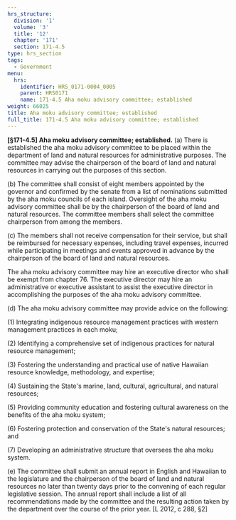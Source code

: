 ```yaml
---
hrs_structure:
  division: '1'
  volume: '3'
  title: '12'
  chapter: '171'
  section: 171-4.5
type: hrs_section
tags:
  - Government
menu:
  hrs:
    identifier: HRS_0171-0004_0005
    parent: HRS0171
    name: 171-4.5 Aha moku advisory committee; established
weight: 66025
title: Aha moku advisory committee; established
full_title: 171-4.5 Aha moku advisory committee; established
---
```

**[§171-4.5] Aha moku advisory committee; established.** (a) There is established the aha moku advisory committee to be placed within the department of land and natural resources for administrative purposes. The committee may advise the chairperson of the board of land and natural resources in carrying out the purposes of this section.

(b) The committee shall consist of eight members appointed by the governor and confirmed by the senate from a list of nominations submitted by the aha moku councils of each island. Oversight of the aha moku advisory committee shall be by the chairperson of the board of land and natural resources. The committee members shall select the committee chairperson from among the members.

(c) The members shall not receive compensation for their service, but shall be reimbursed for necessary expenses, including travel expenses, incurred while participating in meetings and events approved in advance by the chairperson of the board of land and natural resources.

The aha moku advisory committee may hire an executive director who shall be exempt from chapter 76\. The executive director may hire an administrative or executive assistant to assist the executive director in accomplishing the purposes of the aha moku advisory committee.

(d) The aha moku advisory committee may provide advice on the following:

(1) Integrating indigenous resource management practices with western management practices in each moku;

(2) Identifying a comprehensive set of indigenous practices for natural resource management;

(3) Fostering the understanding and practical use of native Hawaiian resource knowledge, methodology, and expertise;

(4) Sustaining the State's marine, land, cultural, agricultural, and natural resources;

(5) Providing community education and fostering cultural awareness on the benefits of the aha moku system;

(6) Fostering protection and conservation of the State's natural resources; and

(7) Developing an administrative structure that oversees the aha moku system.

(e) The committee shall submit an annual report in English and Hawaiian to the legislature and the chairperson of the board of land and natural resources no later than twenty days prior to the convening of each regular legislative session. The annual report shall include a list of all recommendations made by the committee and the resulting action taken by the department over the course of the prior year. [L 2012, c 288, §2]